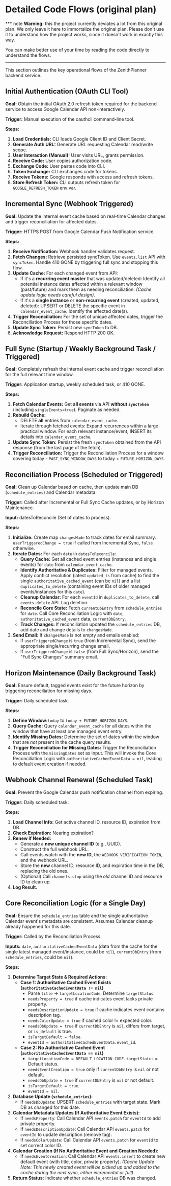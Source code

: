 # Detailed Code Flows (original plan)

*** note
**Warning:** this the project currently deviates a lot from this original plan.
We only leave it here to immortalize the original plan. Please don't use it to
understand how the project works, since it doesn't work in exactly this way.

You can make better use of your time by reading the code directly to understand
the flows.
***

This section outlines the key operational flows of the ZenithPlanner backend service.

## Initial Authentication (OAuth CLI Tool)

**Goal:** Obtain the initial OAuth 2.0 refresh token required for the backend service to access Google Calendar API non-interactively.

**Trigger:** Manual execution of the oauthcli command-line tool.

**Steps:**

1. **Load Credentials:** CLI loads Google Client ID and Client Secret.
2. **Generate Auth URL:** Generate URL requesting Calendar read/write scope.
3. **User Interaction (Manual):** User visits URL, grants permission.
4. **Receive Code:** User copies authorization code.
5. **Exchange Code:** User pastes code into CLI.
6. **Token Exchange:** CLI exchanges code for tokens.
7. **Receive Tokens:** Google responds with access and refresh tokens.
8. **Store Refresh Token:** CLI outputs refresh token for `GOOGLE_REFRESH_TOKEN` env var.

## Incremental Sync (Webhook Triggered)

**Goal:** Update the internal event cache based on real-time Calendar changes and trigger reconciliation for affected dates.

**Trigger:** HTTPS POST from Google Calendar Push Notification service.

**Steps:**

1. **Receive Notification:** Webhook handler validates request.
2. **Fetch Changes:** Retrieve persisted syncToken. Use `events.list` API with `syncToken`. Handle 410 GONE by triggering full sync and stopping this flow.
3. **Update Cache:** For each changed event from API:
   * If it's a **recurring event master** that was updated/deleted: Identify all potential instance dates affected within a relevant window (past/future) and mark them as needing reconciliation. *(Cache update logic needs careful design)*.
   * If it's a **single instance** or **non-recurring event** (created, updated, deleted): UPSERT or DELETE the specific event in `calendar_event_cache`. Identify the affected date(s).
4. **Trigger Reconciliation:** For the set of unique affected dates, trigger the Reconciliation Process for those specific dates.
5. **Update Sync Token:** Persist new `syncToken` to DB.
6. **Acknowledge Request:** Respond HTTP 200 OK.

## Full Sync (Startup / Weekly Background Task / Triggered)

**Goal:** Completely refresh the internal event cache and trigger reconciliation for the full relevant time window.

**Trigger:** Application startup, weekly scheduled task, or 410 GONE.

**Steps:**

1. **Fetch Calendar Events:** Get **all events** via API **without `syncToken`** (including `singleEvents=true`). Paginate as needed.
2. **Rebuild Cache:**
   * DELETE **all** entries from `calendar_event_cache`.
   * Iterate through fetched events: Expand recurrences within a large practical window. For each relevant instance/event, INSERT its details into `calendar_event_cache`.
3. **Update Sync Token:** Persist the fresh `syncToken` obtained from the API response (from the last page of the fetch).
4. **Trigger Reconciliation:** Trigger the Reconciliation Process for a window covering today - `PAST_SYNC_WINDOW_DAYS` to today + `FUTURE_HORIZON_DAYS`.

## Reconciliation Process (Scheduled or Triggered)

**Goal:** Clean up Calendar based on cache, then update main DB (`schedule_entries`) and Calendar metadata.

**Trigger:** Called after Incremental or Full Sync Cache updates, or by Horizon Maintenance.

**Input:** datesToReconcile (Set of dates to process).

**Steps:**

1. **Initialize:** Create map `changesMade` to track dates for email summary. `userTriggeredChange = true` if called from Incremental Sync, `false` otherwise.
2. **Iterate Dates:** For each `date` in `datesToReconcile`:
   * **Query Cache:** Get all cached event entries (instances and single events) for `date` from `calendar_event_cache`.
   * **Identify Authoritative & Duplicates:** Filter for managed events. Apply conflict resolution (latest `updated_ts` from cache) to find the single `authoritative_cached_event` (can be `nil`) and a list `duplicates_to_delete` (containing event IDs of older managed events/instances for this `date`).
   * **Cleanup Calendar:** For each `eventId` in `duplicates_to_delete`, call `events.delete` API. Log deletion.
   * **Reconcile Core State:** Fetch `currentDbEntry` from `schedule_entries` for `date`. Call Core Reconciliation Logic with `date`, `authoritative_cached_event` data, `currentDbEntry`.
   * **Track Changes:** If reconciliation updated the `schedule_entries` DB, add date and change details to `changesMade`.
3. **Send Email:** If `changesMade` is not empty and emails enabled:
   * If `userTriggeredChange` is `true` (from Incremental Sync), send the appropriate single/recurring change email.
   * If `userTriggeredChange` is `false` (from Full Sync/Horizon), send the "Full Sync Changes" summary email.

## Horizon Maintenance (Daily Background Task)

**Goal:** Ensure default, tagged events exist for the future horizon by triggering reconciliation for missing days.

**Trigger:** Daily scheduled task.

**Steps:**

1. **Define Window:**`today` to `today + FUTURE_HORIZON_DAYS`.
2. **Query Cache:** Query `calendar_event_cache` for all dates within the window that have at least one managed event entry.
3. **Identify Missing Dates:** Determine the set of dates within the window that are *not* present in the cache query results.
4. **Trigger Reconciliation for Missing Dates:** Trigger the Reconciliation Process with the `missingDates` set as input. This will invoke the Core Reconciliation Logic with `authoritativeCachedEventData = nil`, leading to default event creation if needed.

## Webhook Channel Renewal (Scheduled Task)

**Goal:** Prevent the Google Calendar push notification channel from expiring.

**Trigger:** Daily scheduled task.

**Steps:**

1. **Load Channel Info:** Get active channel ID, resource ID, expiration from DB.
2. **Check Expiration:** Nearing expiration?
3. **Renew if Needed:**
   * Generate a **new unique channel ID** (e.g., UUID).
   * Construct the full webhook URL.
   * Call events.watch with the **new ID**, the `WEBHOOK_VERIFICATION_TOKEN`, and the webhook URL.
   * Store the **new** channel ID, resource ID, and expiration time in the DB, replacing the old ones.
   * (Optional) Call `channels.stop` using the *old* channel ID and resource ID to clean up.
4. **Log Result.**

## Core Reconciliation Logic (for a Single Day)

**Goal:** Ensure the `schedule_entries` table and the single authoritative Calendar event's metadata are consistent. Assumes Calendar cleanup already happened for this date.

**Trigger:** Called by the Reconciliation Process.

**Inputs:** `date`, `authoritativeCachedEventData` (data from the cache for the single latest managed event/instance, could be `nil`), `currentDbEntry` (from `schedule_entries`, could be `nil`).

**Steps:**

1. **Determine Target State & Required Actions:**
   * **Case 1: Authoritative Cached Event Exists (`authoritativeCachedEventData != nil`)**
     * Parse `title` -> `targetLocationCode`. Determine `targetStatus`.
     * `needsProperty = true` if cache indicates event lacks private property.
     * `needsDescriptionUpdate = true` if cache indicates event contains description tag.
     * `needsColorUpdate = true` if cached color \!= expected color.
     * `needsDbUpdate = true` if `currentDbEntry` is `nil`, differs from target, or `is_default` is true.
     * `isTargetDefault = false`.
     * `eventId = authoritativeCachedEventData.event_id`.
   * **Case 2: No Authoritative Cached Event (`authoritativeCachedEventData == nil`)**
     * `targetLocationCode = DEFAULT_LOCATION_CODE`. `targetStatus` = Default status.
     * `needsEventCreation = true` only if `currentDbEntry` is `nil` or not default.
     * `needsDbUpdate = true` if `currentDbEntry` is `nil` or not default.
     * `isTargetDefault = true`.
     * `eventId = nil`.
2. **Database Update (`schedule_entries`):**
   * If `needsDbUpdate`: UPSERT `schedule_entries` with target state. Mark DB as changed for this date.
3. **Calendar Metadata Updates (If Authoritative Event Exists):**
   * If `needsProperty`: Call Calendar API `events.patch` for `eventId` to add private property.
   * If `needsDescriptionUpdate`: Call Calendar API `events.patch` for `eventId` to update description (remove tag).
   * If `needsColorUpdate`: Call Calendar API `events.patch` for `eventId` to set correct color ID.
4. **Calendar Creation (If No Authoritative Event and Creation Needed):**
   * If `needsEventCreation`: Call Calendar API `events.insert` to create new default event (with title, color, private property). *(Cache Update Note: This newly created event will be picked up and added to the cache during the next sync, either incremental or full)*.
5. **Return Status:** Indicate whether `schedule_entries` DB was changed.
